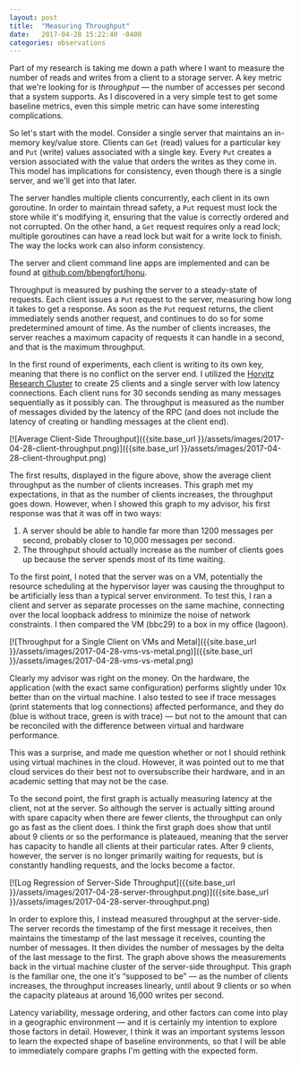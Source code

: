```yaml
---
layout: post
title:  "Measuring Throughput"
date:   2017-04-28 15:22:40 -0400
categories: observations
---
```


Part of my research is taking me down a path where I want to measure the number of reads and writes from a client to a storage server. A key metric that we're looking for is _throughput_ &mdash; the number of accesses per second that a system supports. As I discovered in a very simple test to get some baseline metrics, even this simple metric can have some interesting complications.

So let's start with the model. Consider a single server that maintains an in-memory key/value store. Clients can `Get` (read) values for a particular key and `Put` (write) values associated with a single key. Every `Put` creates a version associated with the value that orders the writes as they come in. This model has implications for consistency, even though there is a single server, and we'll get into that later.

The server handles multiple clients concurrently, each client in its own goroutine. In order to maintain thread safety, a `Put` request must lock the store while it's modifying it, ensuring that the value is correctly ordered and not corrupted. On the other hand, a `Get` request requires only a read lock; multiple goroutines can have a read lock but wait for a write lock to finish. The way the locks work can also inform consistency.

The server and client command line apps are implemented and can be found at [github.com/bbengfort/honu](https://github.com/bbengfort/honu).

Throughput is measured by pushing the server to a steady-state of requests. Each client issues a `Put` request to the server, measuring how long it takes to get a response. As soon as the `Put` request returns, the client immediately sends another request, and continues to do so for some predetermined amount of time. As the number of clients increases, the server reaches a maximum capacity of requests it can handle in a second, and that is the maximum throughput.

In the first round of experiments, each client is writing to its own key, meaning that there is no conflict on the server end. I utilized the [Horvitz Research Cluster](https://www.cs.umd.edu/faq/horvitz/) to create 25 clients and a single server with low latency connections. Each client runs for 30 seconds sending as many messages sequentially as it possibly can. The throughput is measured as the number of messages divided by the latency of the RPC (and does not include the latency of creating or handling messages at the client end).

[![Average Client-Side Throughput]({{site.base_url }}/assets/images/2017-04-28-client-throughput.png)]({{site.base_url }}/assets/images/2017-04-28-client-throughput.png)

The first results, displayed in the figure above, show the average client throughput as the number of clients increases. This graph met my expectations, in that as the number of clients increases, the throughput goes down. However, when I showed this graph to my advisor, his first response was that it was off in two ways:

1. A server should be able to handle far more than 1200 messages per second, probably closer to 10,000 messages per second.
2. The throughput should actually increase as the number of clients goes up because the server spends most of its time waiting.

To the first point, I noted that the server was on a VM, potentially the resource scheduling at the hypervisor layer was causing the throughput to be artificially less than a typical server environment. To test this, I ran a client and server as separate processes on the same machine, connecting over the local loopback address to minimize the noise of network constraints. I then compared the VM (bbc29) to a box in my office (lagoon).

[![Throughput for a Single Client on VMs and Metal]({{site.base_url }}/assets/images/2017-04-28-vms-vs-metal.png)]({{site.base_url }}/assets/images/2017-04-28-vms-vs-metal.png)

Clearly my advisor was right on the money. On the hardware, the application (with the exact same configuration) performs slightly under 10x better than on the virtual machine. I also tested to see if trace messages (print statements that log connections) affected performance, and they do (blue is without trace, green is with trace) &mdash; but not to the amount that can be reconciled with the difference between virtual and hardware performance.

This was a surprise, and made me question whether or not I should rethink using virtual machines in the cloud. However, it was pointed out to me that cloud services do their best not to oversubscribe their hardware, and in an academic setting that may not be the case.

To the second point, the first graph is actually measuring latency at the client, not at the server. So although the server is actually sitting around with spare capacity when there are fewer clients, the throughput can only go as fast as the client does. I think the first graph does show that until about 9 clients or so the performance is plateaued, meaning that the server has capacity to handle all clients at their particular rates. After 9 clients, however, the server is no longer primarily waiting for requests, but is constantly handling requests, and the locks become a factor.

[![Log Regression of Server-Side Throughput]({{site.base_url }}/assets/images/2017-04-28-server-throughput.png)]({{site.base_url }}/assets/images/2017-04-28-server-throughput.png)

In order to explore this, I instead measured throughput at the server-side. The server records the timestamp of the first message it receives, then maintains the timestamp of the last message it receives, counting the number of messages. It then divides the number of messages by the delta of the last message to the first. The graph above shows the measurements back in the virtual machine cluster of the server-side throughput. This graph is the familiar one, the one it's &ldquo;supposed to be&rdquo; &mdash; as the number of clients increases, the throughput increases linearly, until about 9 clients or so when the capacity plateaus at around 16,000 writes per second.

Latency variability, message ordering, and other factors can come into play in a geographic environment &mdash; and it is certainly my intention to explore those factors in detail. However, I think it was an important systems lesson to learn the expected shape of baseline environments, so that I will be able to immediately compare graphs I'm getting with the expected form. 
